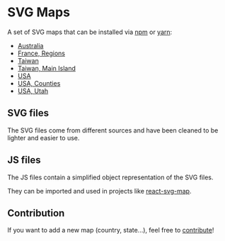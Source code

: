 # SVG Maps

A set of SVG maps that can be installed via [npm](https://www.npmjs.com) or [yarn](https://yarnpkg.com):
* [Australia](packages/australia)
* [France, Regions](packages/france.regions)
* [Taiwan](packages/taiwan)
* [Taiwan, Main Island](packages/taiwan.main)
* [USA](packages/usa)
* [USA, Counties](packages/usa.counties)
* [USA, Utah](packages/usa.utah)

## SVG files

The SVG files come from different sources and have been cleaned to be lighter and easier to use.

## JS files

The JS files contain a simplified object representation of the SVG files.

They can be imported and used in projects like [react-svg-map](https://github.com/VictorCazanave/react-svg-map).

## Contribution

If you want to add a new map (country, state...), feel free to [contribute](CONTRIBUTING.md)!
